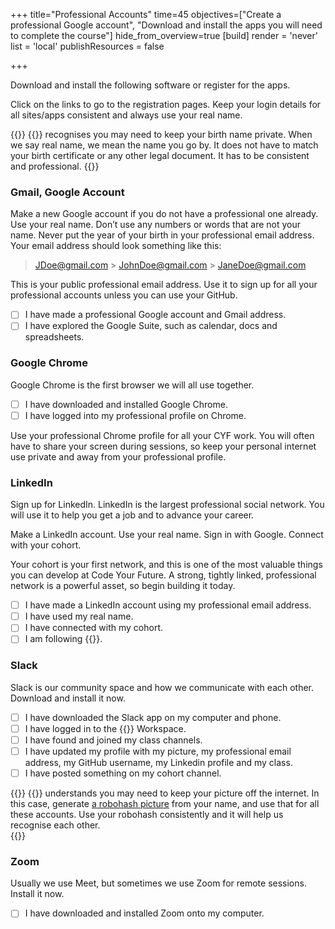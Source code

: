 +++
title="Professional Accounts"
time=45
objectives=["Create a professional Google account", "Download and install the apps you will need to complete the course"]
hide_from_overview=true
[build]
  render = 'never'
  list = 'local'
  publishResources = false

+++

Download and install the following software or register for the apps.

Click on the links to go to the registration pages. Keep your login details for all sites/apps consistent and always use your real name.

{{<note type="tip" title="Real Name" >}}
{{<our-name>}} recognises you may need to keep your birth name private. When we say real name, we mean the name you go by. It does not have to match your birth certificate or any other legal document. It has to be consistent and professional.
{{</note>}}

### Gmail, Google Account

Make a new Google account if you do not have a professional one already. Use your real name. Don’t use any numbers or words that are not your name. Never put the year of your birth in your professional email address. Your email address should look something like this:

> JDoe@gmail.com > JohnDoe@gmail.com > JaneDoe@gmail.com

This is your public professional email address. Use it to sign up for all your professional accounts unless you can use your GitHub.

- [ ] I have made a professional Google account and Gmail address.
- [ ] I have explored the Google Suite, such as calendar, docs and spreadsheets.

### Google Chrome

Google Chrome is the first browser we will all use together.

- [ ] I have downloaded and installed Google Chrome.
- [ ] I have logged into my professional profile on Chrome.

Use your professional Chrome profile for all your CYF work. You will often have to share your screen during sessions, so keep your personal internet use private and away from your professional profile.

### LinkedIn

Sign up for LinkedIn. LinkedIn is the largest professional social network. You will use it to help you get a job and to advance your career.

Make a LinkedIn account. Use your real name. Sign in with Google. Connect with your cohort.

Your cohort is your first network, and this is one of the most valuable things you can develop at Code Your Future. A strong, tightly linked, professional network is a powerful asset, so begin building it today.

- [ ] I have made a LinkedIn account using my professional email address.
- [ ] I have used my real name.
- [ ] I have connected with my cohort.
- [ ] I am following {{<our-name>}}.

### Slack

Slack is our community space and how we communicate with each other. Download and install it now.

- [ ] I have downloaded the Slack app on my computer and phone.
- [ ] I have logged in to the {{<our-name>}} Workspace.
- [ ] I have found and joined my class channels.
- [ ] I have updated my profile with my picture, my professional email address, my GitHub username, my Linkedin profile and my class.
- [ ] I have posted something on my cohort channel.

{{<note type="tip" title="Robohash" >}}
{{<our-name>}} understands you may need to keep your picture off the internet. In this case, generate [a robohash picture](https://robohash.org/) from your name, and use that for all these accounts. Use your robohash consistently and it will help us recognise each other.  
{{</note>}}

### Zoom

Usually we use Meet, but sometimes we use Zoom for remote sessions. Install it now.

- [ ] I have downloaded and installed Zoom onto my computer.
